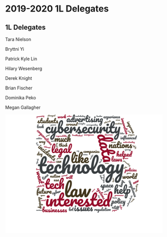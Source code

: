 # 2019-2020 1L Delegates


## 1L Delegates

Tara Nielson 

Bryttni Yi

Patrick Kyle Lin

Hilary Wesenberg 

Derek Knight

Brian Fischer

Dominika Peko

Megan Gallagher

![1L Delegate Word Cloud](media/wordcloudBLS.png)
